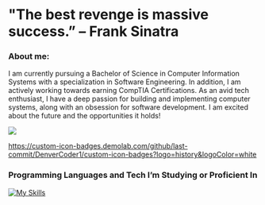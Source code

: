 # "The best revenge is massive success.” – Frank Sinatra


### About me:
I am currently pursuing a Bachelor of Science in Computer Information Systems with a specialization in Software Engineering. In addition, I am actively working towards earning CompTIA Certifications. As an avid tech enthusiast, I have a deep passion for building and implementing computer systems, along with an obsession for software development. I am excited about the future and the opportunities it holds! 

![](https://komarev.com/ghpvc/?username=ts-at4dm&color=00FFFF&style=plastic)


https://custom-icon-badges.demolab.com/github/last-commit/DenverCoder1/custom-icon-badges?logo=history&logoColor=white

### Programming Languages and Tech I’m Studying or Proficient In

[![My Skills](https://skillicons.dev/icons?i=html,css,py,go,cs,js,mysql,vscode,neovim,linux,ubuntu,windows,apple,bootstrap,discord&perline=10)](https://skillicons.dev)
